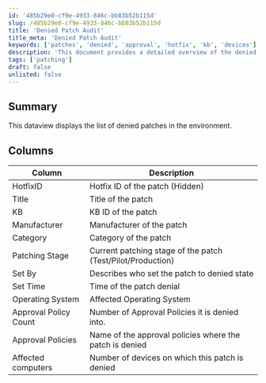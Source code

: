```yaml
---
id: '485b29e0-cf9e-4933-846c-bb83b52b115d'
slug: /485b29e0-cf9e-4933-846c-bb83b52b115d
title: 'Denied Patch Audit'
title_meta: 'Denied Patch Audit'
keywords: ['patches', 'denied', 'approval', 'hotfix', 'kb', 'devices']
description: 'This document provides a detailed overview of the denied patches within the environment, including relevant approval policies, hotfix IDs, and affected devices.'
tags: ['patching']
draft: false
unlisted: false
---
```


## Summary

This dataview displays the list of denied patches in the environment.

## Columns

| Column             | Description                                                      |
|--------------------|------------------------------------------------------------------|
| HotfixID           | Hotfix ID of the patch (Hidden)                                   |
| Title              | Title of the patch                                             |
| KB                 | KB ID of the patch                                              |
| Manufacturer       | Manufacturer of the patch                                       |
| Category           | Category of the patch                                          |
| Patching Stage     | Current patching stage of the patch (Test/Pilot/Production)    |
| Set By              | Describes who set the patch to denied state                     |
| Set Time           | Time of the patch denial                                        |
| Operating System   | Affected Operating System                                        |
| Approval Policy Count | Number of Approval Policies it is denied into.                |
| Approval Policies    | Name of the approval policies where the patch is denied          |
| Affected computers    | Number of devices on which this patch is denied                 |